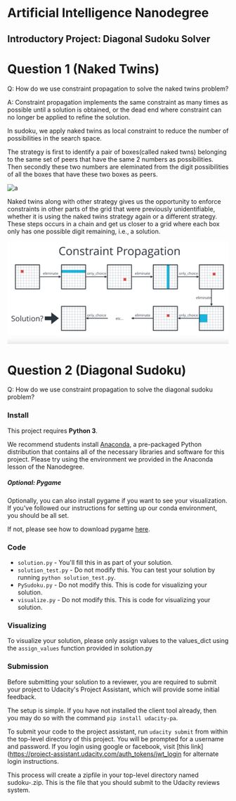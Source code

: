# Artificial Intelligence Nanodegree
## Introductory Project: Diagonal Sudoku Solver

# Question 1 (Naked Twins)
Q: How do we use constraint propagation to solve the naked twins problem?  


A:  Constraint propagation implements the same constraint as many times as possible until a solution is obtained, or the dead end where constraint can no longer be applied to refine the solution.

In sudoku, we apply naked twins as local constraint to reduce the number of possibilities in the search space.

The strategy is first to identify a pair of boxes(called naked twns) belonging to the same set of peers that have the same 2 numbers as possibilities. Then secondly these two numbers are eleminated from the digit possibilities of all the boxes that have these two boxes as peers.

![a](https://d17h27t6h515a5.cloudfront.net/topher/2017/January/5877cc63_naked-twins/naked-twins.png)

   Naked twins along with other strategy gives us the opportunity to enforce constraints in other parts of the grid that were previously unidentifiable, whether it is using the naked twins strategy again or a different strategy. These steps occurs in a chain and get us closer to a grid where each box only has one possible digit remaining, i.e., a solution.


![a](images/chain.png)





# Question 2 (Diagonal Sudoku)
Q: How do we use constraint propagation to solve the diagonal sudoku problem?  








### Install

This project requires **Python 3**.

We recommend students install [Anaconda](https://www.continuum.io/downloads), a pre-packaged Python distribution that contains all of the necessary libraries and software for this project. 
Please try using the environment we provided in the Anaconda lesson of the Nanodegree.

##### Optional: Pygame

Optionally, you can also install pygame if you want to see your visualization. If you've followed our instructions for setting up our conda environment, you should be all set.

If not, please see how to download pygame [here](http://www.pygame.org/download.shtml).

### Code

* `solution.py` - You'll fill this in as part of your solution.
* `solution_test.py` - Do not modify this. You can test your solution by running `python solution_test.py`.
* `PySudoku.py` - Do not modify this. This is code for visualizing your solution.
* `visualize.py` - Do not modify this. This is code for visualizing your solution.

### Visualizing

To visualize your solution, please only assign values to the values_dict using the ```assign_values``` function provided in solution.py

### Submission
Before submitting your solution to a reviewer, you are required to submit your project to Udacity's Project Assistant, which will provide some initial feedback.  

The setup is simple.  If you have not installed the client tool already, then you may do so with the command `pip install udacity-pa`.  

To submit your code to the project assistant, run `udacity submit` from within the top-level directory of this project.  You will be prompted for a username and password.  If you login using google or facebook, visit [this link](https://project-assistant.udacity.com/auth_tokens/jwt_login for alternate login instructions.

This process will create a zipfile in your top-level directory named sudoku-<id>.zip.  This is the file that you should submit to the Udacity reviews system.

